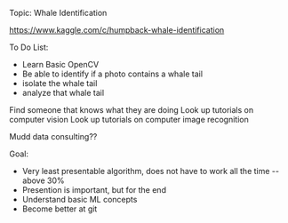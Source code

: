 Topic: Whale Identification

https://www.kaggle.com/c/humpback-whale-identification


To Do List:

- Learn Basic OpenCV
- Be able to identify if a photo contains a whale tail
- isolate the whale tail
- analyze that whale tail


Find someone that knows what they are doing 
Look up tutorials on computer vision
Look up tutorials on computer image recognition

Mudd data consulting??

Goal: 
- Very least presentable algorithm, does not have to work all the time
-- above 30%
- Presention is important, but for the end
- Understand basic ML concepts
- Become better at git


